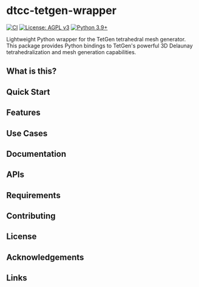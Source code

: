 # dtcc-tetgen-wrapper

[![CI](https://github.com/dtcc-platform/dtcc-wrapper-tetgen/actions/workflows/ci.yml/badge.svg)](https://github.com/dtcc-platform/dtcc-wrapper-tetgen/actions/workflows/ci.yml)
[![License: AGPL v3](https://img.shields.io/badge/License-AGPL%20v3-blue.svg)](https://www.gnu.org/licenses/agpl-3.0)
[![Python 3.9+](https://img.shields.io/badge/python-3.9+-blue.svg)](https://www.python.org/downloads/)

Lightweight Python wrapper for the TetGen tetrahedral mesh generator. This package provides Python bindings to TetGen's powerful 3D Delaunay tetrahedralization and mesh generation capabilities.

## What is this?

## Quick Start

## Features

## Use Cases

## Documentation

## APIs

## Requirements

## Contributing

## License 

## Acknowledgements 

## Links